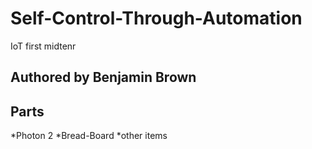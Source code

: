 # Self-Control-Through-Automation
IoT first midtenr
## Authored by Benjamin Brown
## Parts 
*Photon 2 
*Bread-Board
*other items
